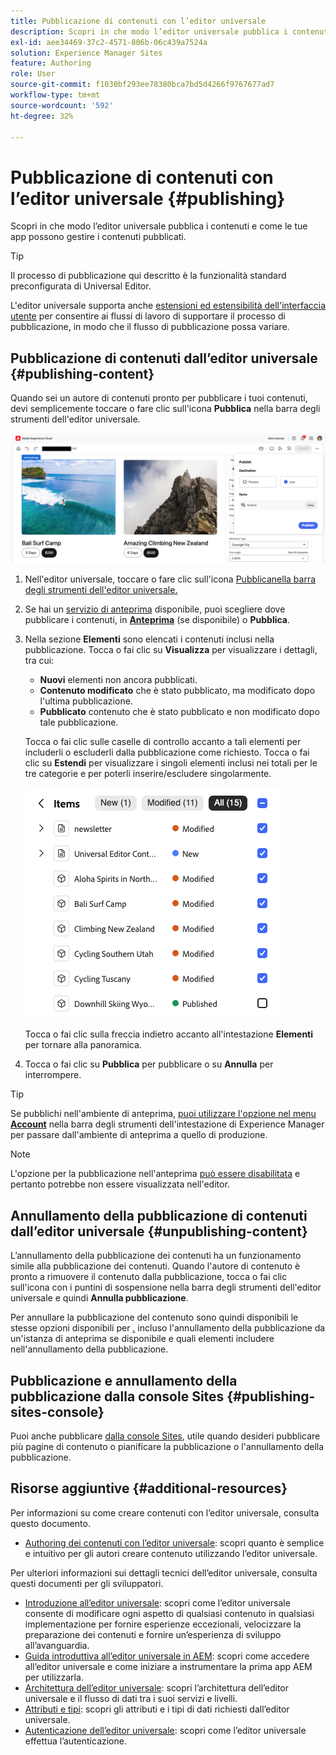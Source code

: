 ```yaml
---
title: Pubblicazione di contenuti con l’editor universale
description: Scopri in che modo l’editor universale pubblica i contenuti e come le tue app possono gestire i contenuti pubblicati.
exl-id: aee34469-37c2-4571-806b-06c439a7524a
solution: Experience Manager Sites
feature: Authoring
role: User
source-git-commit: f1030bf293ee78380bca7bd5d4266f9767677ad7
workflow-type: tm+mt
source-wordcount: '592'
ht-degree: 32%

---
```



# Pubblicazione di contenuti con l’editor universale {#publishing}

Scopri in che modo l’editor universale pubblica i contenuti e come le tue app possono gestire i contenuti pubblicati.

>[!TIP]
>
>Il processo di pubblicazione qui descritto è la funzionalità standard preconfigurata di Universal Editor.
>
>L&#39;editor universale supporta anche [estensioni ed estensibilità dell&#39;interfaccia utente](/help/implementing/universal-editor/extending.md) per consentire ai flussi di lavoro di supportare il processo di pubblicazione, in modo che il flusso di pubblicazione possa variare.

## Pubblicazione di contenuti dall’editor universale {#publishing-content}

Quando sei un autore di contenuti pronto per pubblicare i tuoi contenuti, devi semplicemente toccare o fare clic sull&#39;icona **Pubblica** nella barra degli strumenti dell&#39;editor universale.

![Pubblicazione pagine](assets/publish-menu.png)

1. Nell&#39;editor universale, toccare o fare clic sull&#39;icona [Pubblica **&#x200B;**&#x200B;nella barra degli strumenti dell&#39;editor universale.](/help/sites-cloud/authoring/universal-editor/navigation.md#publish)
1. Se hai un [servizio di anteprima](/help/sites-cloud/authoring/sites-console/previewing-content.md) disponibile, puoi scegliere dove pubblicare i contenuti, in **[Anteprima](/help/sites-cloud/authoring/sites-console/previewing-content.md)** (se disponibile) o **Pubblica**.
1. Nella sezione **Elementi** sono elencati i contenuti inclusi nella pubblicazione. Tocca o fai clic su **Visualizza** per visualizzare i dettagli, tra cui:
   * **Nuovi** elementi non ancora pubblicati.
   * **Contenuto modificato** che è stato pubblicato, ma modificato dopo l&#39;ultima pubblicazione.
   * **Pubblicato** contenuto che è stato pubblicato e non modificato dopo tale pubblicazione.

   Tocca o fai clic sulle caselle di controllo accanto a tali elementi per includerli o escluderli dalla pubblicazione come richiesto. Tocca o fai clic su **Estendi** per visualizzare i singoli elementi inclusi nei totali per le tre categorie e per poterli inserire/escludere singolarmente.

   ![Pubblica elementi](assets/publish-items.png)

   Tocca o fai clic sulla freccia indietro accanto all&#39;intestazione **Elementi** per tornare alla panoramica.

1. Tocca o fai clic su **Pubblica** per pubblicare o su **Annulla** per interrompere.

>[!TIP]
>
>Se pubblichi nell&#39;ambiente di anteprima, [puoi utilizzare l&#39;opzione nel menu **Account**](/help/sites-cloud/authoring/universal-editor/navigation.md#user-properties) nella barra degli strumenti dell&#39;intestazione di Experience Manager per passare dall&#39;ambiente di anteprima a quello di produzione.

>[!NOTE]
>
>L&#39;opzione per la pubblicazione nell&#39;anteprima [&#x200B; può essere disabilitata](/help/implementing/universal-editor/customizing.md#publish-preview) e pertanto potrebbe non essere visualizzata nell&#39;editor.

## Annullamento della pubblicazione di contenuti dall’editor universale {#unpublishing-content}

L’annullamento della pubblicazione dei contenuti ha un funzionamento simile alla pubblicazione dei contenuti. Quando l&#39;autore di contenuto è pronto a rimuovere il contenuto dalla pubblicazione, tocca o fai clic sull&#39;icona con i puntini di sospensione nella barra degli strumenti dell&#39;editor universale e quindi **Annulla pubblicazione**.

Per annullare la pubblicazione del contenuto sono quindi disponibili le stesse opzioni disponibili per [.](#publishing-content) incluso l&#39;annullamento della pubblicazione da un&#39;istanza di anteprima se disponibile e quali elementi includere nell&#39;annullamento della pubblicazione.

## Pubblicazione e annullamento della pubblicazione dalla console Sites {#publishing-sites-console}

Puoi anche pubblicare [dalla console Sites](/help/sites-cloud/authoring/sites-console/publishing-pages.md), utile quando desideri pubblicare più pagine di contenuto o pianificare la pubblicazione o l&#39;annullamento della pubblicazione.

## Risorse aggiuntive {#additional-resources}

Per informazioni su come creare contenuti con l’editor universale, consulta questo documento.

* [Authoring dei contenuti con l’editor universale](authoring.md): scopri quanto è semplice e intuitivo per gli autori creare contenuto utilizzando l’editor universale.

Per ulteriori informazioni sui dettagli tecnici dell’editor universale, consulta questi documenti per gli sviluppatori.

* [Introduzione all’editor universale](/help/implementing/universal-editor/introduction.md): scopri come l’editor universale consente di modificare ogni aspetto di qualsiasi contenuto in qualsiasi implementazione per fornire esperienze eccezionali, velocizzare la preparazione dei contenuti e fornire un’esperienza di sviluppo all’avanguardia.
* [Guida introduttiva all’editor universale in AEM](/help/implementing/universal-editor/getting-started.md): scopri come accedere all’editor universale e come iniziare a instrumentare la prima app AEM per utilizzarla.
* [Architettura dell’editor universale](/help/implementing/universal-editor/architecture.md): scopri l’architettura dell’editor universale e il flusso di dati tra i suoi servizi e livelli.
* [Attributi e tipi](/help/implementing/universal-editor/attributes-types.md): scopri gli attributi e i tipi di dati richiesti dall’editor universale.
* [Autenticazione dell’editor universale](/help/implementing/universal-editor/authentication.md): scopri come l’editor universale effettua l’autenticazione.
